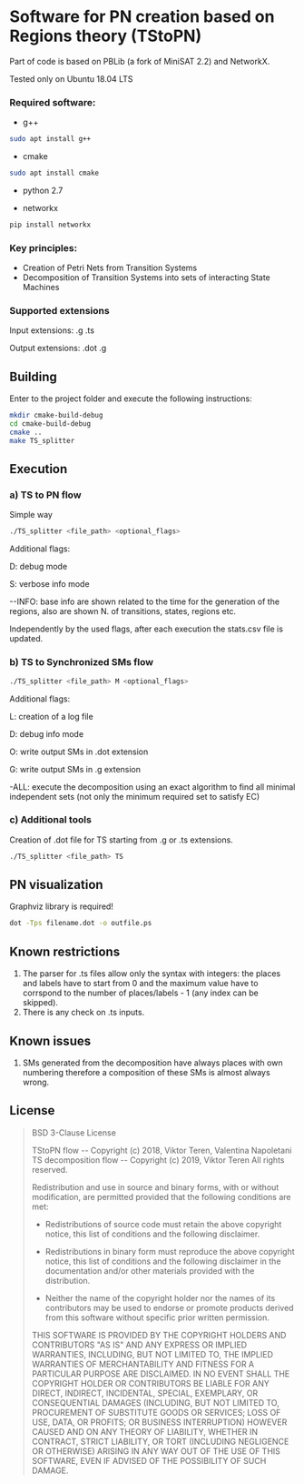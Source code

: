 Software for PN creation based on Regions theory (TStoPN)
========================

Part of code is based on PBLib (a fork of MiniSAT 2.2) and NetworkX.

Tested only on Ubuntu 18.04 LTS

### Required software:
- g++
```Bash
sudo apt install g++
```
- cmake
```Bash
sudo apt install cmake
```

- python 2.7 

- networkx
```Bash
pip install networkx
```

### Key principles:
- Creation of Petri Nets from Transition Systems
- Decomposition of Transition Systems into sets of  interacting State Machines

### Supported extensions

Input extensions: .g .ts

Output extensions: .dot .g

Building
--------
Enter to the project folder and execute the following instructions:
```bash
mkdir cmake-build-debug
cd cmake-build-debug
cmake ..
make TS_splitter
```

Execution
---------


### a) TS to PN flow

<!--
Quick way (requirese graphviz library) with .ps file creation

```Bash
./execute.sh
```
-->

Simple way

```Bash
./TS_splitter <file_path> <optional_flags>
```
Additional flags:

D: debug mode

S: verbose info mode

--INFO: base info are shown related to the time for the generation of the regions, also are shown N. of transitions, states, regions etc.

Independently by the used flags, after each execution the stats.csv file is updated.

### b) TS to Synchronized SMs flow

```Bash
./TS_splitter <file_path> M <optional_flags>
```

Additional flags:

L: creation of a log file

D: debug info mode

O: write output SMs in .dot extension

G: write output SMs in .g extension

-ALL: execute the decomposition using an exact algorithm to find all minimal independent sets (not only the minimum required set to satisfy EC)

<!--
#### Benchmarks on a set of files (still present some issues, better avoid it):

Execution of the decomposition on each file in ./auto_benchmark_dir/:

```Bash
cd cmake-build-debug
./benchmark.sh
```

Execution of the decomposition on each file in ./benchmark_all_flag/ using -ALL flag:

```Bash
./benchmark-exact-alg.sh
```
-->

### c) Additional tools

Creation of .dot file for TS starting from .g or .ts extensions.

```Bash
./TS_splitter <file_path> TS
```

PN visualization
----------------

Graphviz library is required!

```bash
dot -Tps filename.dot -o outfile.ps
```

Known restrictions
------------------

1) The parser for .ts files allow only the syntax with integers: the places and labels have to start from 0 and the maximum value have to corrspond to the number of places/labels - 1 (any index can be skipped).
2) There is any check on .ts inputs.

Known issues
------------------

1) SMs generated from the decomposition have always places with own numbering therefore a composition of these SMs is almost always wrong.

## License ##

>BSD 3-Clause License
>
>TStoPN flow -- Copyright (c) 2018, Viktor Teren, Valentina Napoletani
TS decomposition flow -- Copyright (c) 2019, Viktor Teren
All rights reserved.
>
>Redistribution and use in source and binary forms, with or without
modification, are permitted provided that the following conditions are met:
>
>* Redistributions of source code must retain the above copyright notice, this
  list of conditions and the following disclaimer.
>
>* Redistributions in binary form must reproduce the above copyright notice,
  this list of conditions and the following disclaimer in the documentation
  and/or other materials provided with the distribution.
>
>* Neither the name of the copyright holder nor the names of its
  contributors may be used to endorse or promote products derived from
  this software without specific prior written permission.
>
>THIS SOFTWARE IS PROVIDED BY THE COPYRIGHT HOLDERS AND CONTRIBUTORS "AS IS"
AND ANY EXPRESS OR IMPLIED WARRANTIES, INCLUDING, BUT NOT LIMITED TO, THE
IMPLIED WARRANTIES OF MERCHANTABILITY AND FITNESS FOR A PARTICULAR PURPOSE ARE
DISCLAIMED. IN NO EVENT SHALL THE COPYRIGHT HOLDER OR CONTRIBUTORS BE LIABLE
FOR ANY DIRECT, INDIRECT, INCIDENTAL, SPECIAL, EXEMPLARY, OR CONSEQUENTIAL
DAMAGES (INCLUDING, BUT NOT LIMITED TO, PROCUREMENT OF SUBSTITUTE GOODS OR
SERVICES; LOSS OF USE, DATA, OR PROFITS; OR BUSINESS INTERRUPTION) HOWEVER
CAUSED AND ON ANY THEORY OF LIABILITY, WHETHER IN CONTRACT, STRICT LIABILITY,
OR TORT (INCLUDING NEGLIGENCE OR OTHERWISE) ARISING IN ANY WAY OUT OF THE USE
OF THIS SOFTWARE, EVEN IF ADVISED OF THE POSSIBILITY OF SUCH DAMAGE.